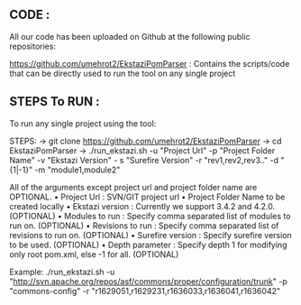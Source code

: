 CODE :
--------------------------------------------------------------------------------------------------------------------------------------------------------

All our code has been uploaded on Github at the following public repositories:

https://github.com/umehrot2/EkstaziPomParser : Contains the scripts/code that can be directly used to run the tool on any single project



STEPS To RUN :
--------------------------------------------------------------------------------------------------------------------------------------------------------

To run any single project using the tool:

STEPS:
  -> git clone https://github.com/umehrot2/EkstaziPomParser
  -> cd EkstaziPomParser
  -> ./run_ekstazi.sh -u "Project Url" -p "Project Folder Name" -v "Ekstazi Version" - s "Surefire Version" -r "rev1,rev2,rev3.." -d "{1|-1}" -m "module1,module2"

All of the arguments except project url and project folder name are OPTIONAL.
• Project Url : SVN/GIT project url
• Project Folder Name to be created locally
• Ekstazi version : Currently we support 3.4.2 and 4.2.0. (OPTIONAL)
• Modules to run : Specify comma separated list of modules to run on. (OPTIONAL)
• Revisions to run : Specify comma separated list of revisions to run on. (OPTIONAL)
• Surefire version : Specify surefire version to be used. (OPTIONAL)
• Depth parameter : Specify depth 1 for modifying only root pom.xml, else -1 for all. (OPTIONAL)

Example: 
./run_ekstazi.sh -u "http://svn.apache.org/repos/asf/commons/proper/configuration/trunk" -p "commons-config" -r "r1629051,r1629231,r1636033,r1636041,r1636042"



